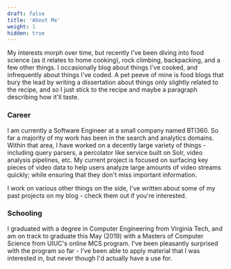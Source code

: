 ```yaml
---
draft: false
title: 'About Me'
weight: 1
hidden: true
---
```


My interests morph over time, but recently I've been diving into food science
(as it relates to home cooking), rock climbing, backpacking, and a few other
things. I occasionally blog about things I've cooked, and infrequently about
things I've coded. A pet peeve of mine is food blogs that bury the lead by
writing a dissertation about things only slightly related to the recipe, and so
I just stick to the recipe and maybe a paragraph describing how it'll taste.

### Career

I am currently a Software Engineer at a small company named BTI360. So far a
majority of my work has been in the search and analytics domains. Within that
area, I have worked on a decently large variety of things - including query
parsers, a percolator like service built on Solr, video analysis pipelines, etc.
My current project is focused on surfacing key pieces of video data to help
users analyze large amounts of video streams quickly; while ensuring that they
don't miss important information.

I work on various other things on the side, I've written about some of my past
projects on my blog - check them out if you're interested.

### Schooling

I graduated with a degree in Computer Engineering from Virginia Tech, and am on
track to graduate this May (2019) with a Masters of Computer Science from UIUC's
online MCS program. I've been pleasantly surprised with the program so far -
I've been able to apply material that I was interested in, but never though I'd
actually have a use for.
